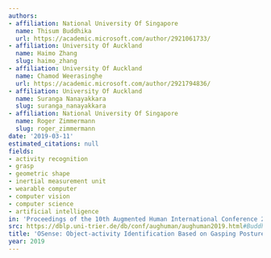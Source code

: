 ```yaml
---
authors:
- affiliation: National University Of Singapore
  name: Thisum Buddhika
  url: https://academic.microsoft.com/author/2921061733/
- affiliation: University Of Auckland
  name: Haimo Zhang
  slug: haimo_zhang
- affiliation: University Of Auckland
  name: Chamod Weerasinghe
  url: https://academic.microsoft.com/author/2921794836/
- affiliation: University Of Auckland
  name: Suranga Nanayakkara
  slug: suranga_nanayakkara
- affiliation: National University Of Singapore
  name: Roger Zimmermann
  slug: roger_zimmermann
date: '2019-03-11'
estimated_citations: null
fields:
- activity recognition
- grasp
- geometric shape
- inertial measurement unit
- wearable computer
- computer vision
- computer science
- artificial intelligence
in: 'Proceedings of the 10th Augmented Human International Conference 2019 on '
src: https://dblp.uni-trier.de/db/conf/aughuman/aughuman2019.html#BuddhikaZWNZ19
title: 'OSense: Object-activity Identification Based on Gasping Posture and Motion'
year: 2019
---
```

